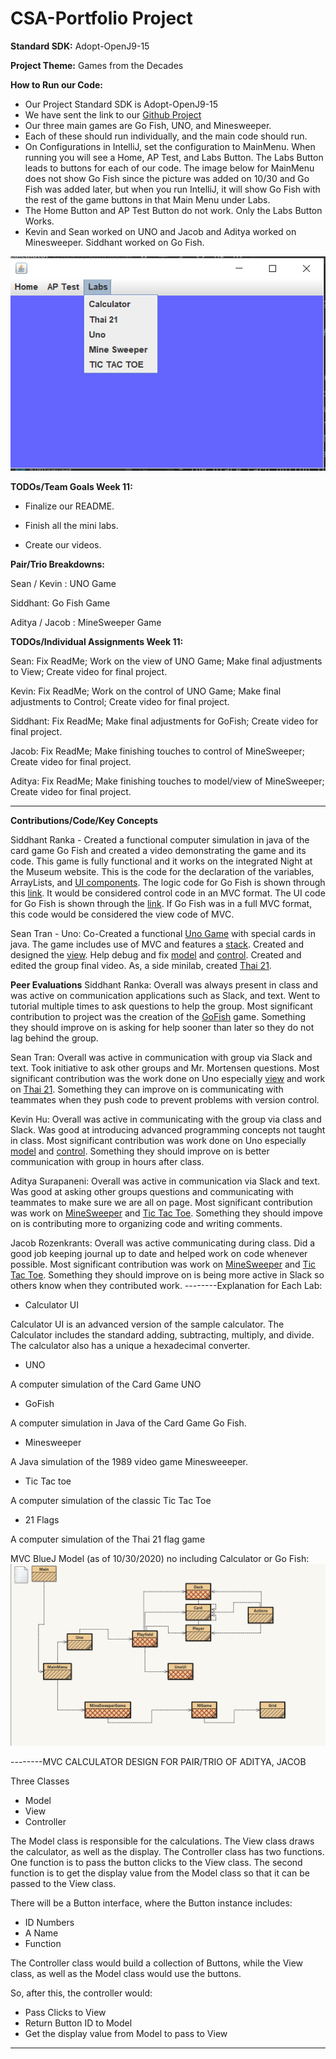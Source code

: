 # CSA-Portfolio Project

**Standard SDK:** Adopt-OpenJ9-15

**Project Theme:** Games from the Decades

**How to Run our Code:**
- Our Project Standard SDK is Adopt-OpenJ9-15
- We have sent the link to our [Github Project](https://github.com/keviin0/CSA-Portfolio-GroceryStoreSim)
- Our three main games are Go Fish, UNO, and Minesweeper.
- Each of these should run individually, and the main code should run.
- On Configurations in IntelliJ, set the configuration to MainMenu. When running you will see a Home, AP Test, and Labs Button. The Labs Button leads to buttons for each of our code. The image below for MainMenu does not show Go Fish since the picture was added on 10/30 and Go Fish was added later, but when you run IntelliJ, it will show Go Fish with the rest of the game buttons in that Main Menu under Labs.
- The Home Button and AP Test Button do not work. Only the Labs Button Works. 
- Kevin and Sean worked on UNO and Jacob and Aditya worked on Minesweeper. Siddhant worked on Go Fish.

![](images/Snip1.png)

**TODOs/Team Goals Week 11:**
* Finalize our README.

* Finish all the mini labs.

* Create our videos.

**Pair/Trio Breakdowns:**

Sean / Kevin : UNO Game

Siddhant: Go Fish Game
 
Aditya / Jacob : MineSweeper Game

**TODOs/Individual Assignments Week 11:**

Sean: Fix ReadMe; Work on the view of UNO Game; Make final adjustments to View; Create video for final project.

Kevin: Fix ReadMe; Work on the control of UNO Game; Make final adjustments to Control; Create video for final project.

Siddhant: Fix ReadMe; Make final adjustments for GoFish; Create video for final project.

Jacob: Fix ReadMe; Make finishing touches to control of MineSweeper; Create video for final project.

Aditya: Fix ReadMe; Make finishing touches to model/view of MineSweeper; Create video for final project.

------------------------------------------------------------------------------------------------------------------------

**Contributions/Code/Key Concepts**

Siddhant Ranka - Created a functional computer simulation in java of the card game Go Fish and created a video demonstrating the game and its code. This game is fully functional and it works on the integrated Night at the Museum website. This is the code for the declaration of the variables, ArrayLists, and [UI components](https://github.com/keviin0/CSA-Portfolio-GroceryStoreSim/blob/main/src/ui/GoFish.java#L15-L34). The logic code for Go Fish is shown through this [link](https://github.com/keviin0/CSA-Portfolio-GroceryStoreSim/blob/main/src/ui/GoFish.java#L39-L129). It would be considered control code in an MVC format. The UI code for Go Fish is shown through the [link](https://github.com/keviin0/CSA-Portfolio-GroceryStoreSim/blob/main/src/ui/GoFish.java#L136-L168). If Go Fish was in a full MVC format, this code would be considered the view code of MVC.

Sean Tran - Uno: Co-Created a functional [Uno Game](https://github.com/keviin0/CSA-Portfolio-GroceryStoreSim/blob/main/src/ui/UnoUI.java) with special cards in java. The game includes use of MVC and features a [stack](https://github.com/keviin0/CSA-Portfolio-GroceryStoreSim/blob/main/src/util/Actions.java#L8-L29). Created and designed the [view](https://github.com/keviin0/CSA-Portfolio-GroceryStoreSim/blob/main/src/ui/UnoUI.java). Help debug and fix [model](https://github.com/keviin0/CSA-Portfolio-GroceryStoreSim/blob/main/src/util/SpecialActions.java) and [control](https://github.com/keviin0/CSA-Portfolio-GroceryStoreSim/blob/main/src/util/Actions.java). Created and edited the group final video. As, a side minilab, created [Thai 21](https://github.com/keviin0/CSA-Portfolio-GroceryStoreSim/blob/main/src/ui/Thai21.java).                 

**Peer Evaluations**
Siddhant Ranka: Overall was always present in class and was active on communication applications such as Slack, and text. Went to tutorial multiple times to ask questions to help the group. Most significant contribution to project was the creation of the [GoFish](https://github.com/keviin0/CSA-Portfolio-GroceryStoreSim/blob/main/src/util/GoFishCard.java) game. Something they should improve on is asking for help sooner than later so they do not lag behind the group.

Sean Tran: Overall was active in communication with group via Slack and text. Took initiative to ask other groups and Mr. Mortensen questions. Most significant contribution was the work done on Uno especially [view](https://github.com/keviin0/CSA-Portfolio-GroceryStoreSim/blob/main/src/ui/UnoUI.java) and work on [Thai 21](https://github.com/keviin0/CSA-Portfolio-GroceryStoreSim/blob/main/src/ui/Thai21.java). Something they can improve on is communicating with teammates when they push code to prevent problems with version control.

Kevin Hu: Overall was active in communicating with the group via class and Slack. Was good at introducing advanced programming concepts not taught in class. Most significant contribution was work done on Uno especially [model](https://github.com/keviin0/CSA-Portfolio-GroceryStoreSim/blob/main/src/util/SpecialActions.java) and [control](https://github.com/keviin0/CSA-Portfolio-GroceryStoreSim/blob/main/src/util/Actions.java). Something they should improve on is better communication with group in hours after class.

Aditya Surapaneni: Overall was active in communication via Slack and text. Was good at asking other groups questions and communicating with teammates to make sure we are all on page. Most significant contribution was work on [MineSweeper](https://github.com/keviin0/CSA-Portfolio-GroceryStoreSim/blob/main/src/ui/MineSweeperGame.java) and [Tic Tac Toe](https://github.com/keviin0/CSA-Portfolio-GroceryStoreSim/blob/main/src/ui/TicTacToe.java). Something they should impove on is contributing more to organizing code and writing comments.

Jacob Rozenkrants: Overall was active communicating during class. Did a good job keeping journal up to date and helped work on code whenever possible. Most significant contribution was work on [MineSweeper](https://github.com/keviin0/CSA-Portfolio-GroceryStoreSim/blob/main/src/ui/MineSweeperGame.java) and [Tic Tac Toe](https://github.com/keviin0/CSA-Portfolio-GroceryStoreSim/blob/main/src/ui/TicTacToe.java). Something they should improve on is being more active in Slack so others know when they contributed work.
--------Explanation for Each Lab:

- Calculator UI

Calculator UI is an advanced version of the sample calculator. The Calculator includes the standard adding, subtracting, multiply, and divide. The calculator also has a unique a hexadecimal converter. 
- UNO

A computer simulation of the Card Game UNO

- GoFish

A computer simulation in Java of the Card Game Go Fish.

* Minesweeper

A Java simulation of the 1989 video game Minesweeeper.

* Tic Tac toe

A computer simulation of the classic Tic Tac Toe

* 21 Flags

A computer simulation of the Thai 21 flag game


MVC BlueJ Model (as of 10/30/2020) no including Calculator or Go Fish:
![](images/MVC.png)

--------MVC CALCULATOR DESIGN FOR PAIR/TRIO OF ADITYA, JACOB

Three Classes
- Model
- View
- Controller

The Model class is responsible for the calculations.
The View class draws the calculator, as well as the display.
The Controller class has two functions. One function is to pass the button clicks to the View class. The second function is to get the display value from the Model class so that it can be passed to the View class.

There will be a Button interface, where the Button instance includes:
- ID Numbers
- A Name
- Function

The Controller class would build a collection of Buttons, while the View class, as well as the Model class would use the buttons.

So, after this, the controller would:
- Pass Clicks to View
- Return Button ID to Model
- Get the display value from Model to pass to View

---------------------------------------------------------------------------------------------------


